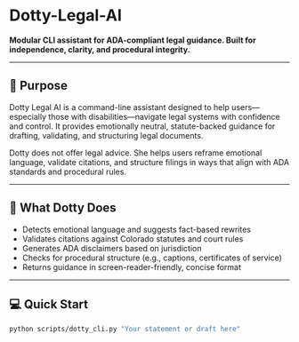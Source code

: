 # Dotty-Legal-AI

**Modular CLI assistant for ADA-compliant legal guidance. Built for independence, clarity, and procedural integrity.**

---

## 🌟 Purpose

Dotty Legal AI is a command-line assistant designed to help users—especially those with disabilities—navigate legal systems with confidence and control. It provides emotionally neutral, statute-backed guidance for drafting, validating, and structuring legal documents.

Dotty does not offer legal advice. She helps users reframe emotional language, validate citations, and structure filings in ways that align with ADA standards and procedural rules.

---

## 🧠 What Dotty Does

- Detects emotional language and suggests fact-based rewrites  
- Validates citations against Colorado statutes and court rules  
- Generates ADA disclaimers based on jurisdiction  
- Checks for procedural structure (e.g., captions, certificates of service)  
- Returns guidance in screen-reader-friendly, concise format

---

## 💻 Quick Start

```bash
python scripts/dotty_cli.py "Your statement or draft here"
